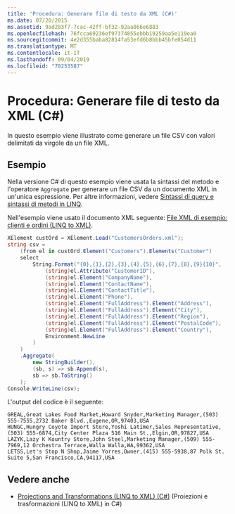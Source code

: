 ```yaml
---
title: 'Procedura: Generare file di testo da XML (C#)'
ms.date: 07/20/2015
ms.assetid: 9ad283f7-7cac-42ff-bf32-92aa866e6883
ms.openlocfilehash: 76fcca69236ef97374855ebbb19259aa5e119ea0
ms.sourcegitcommit: 4e2d355baba82814fa53efd6b8bbb45bfe054d11
ms.translationtype: MT
ms.contentlocale: it-IT
ms.lasthandoff: 09/04/2019
ms.locfileid: "70253587"
---
```

# <a name="how-to-generate-text-files-from-xml-c"></a>Procedura: Generare file di testo da XML (C#)
In questo esempio viene illustrato come generare un file CSV con valori delimitati da virgole da un file XML.  
  
## <a name="example"></a>Esempio  
 Nella versione C# di questo esempio viene usata la sintassi del metodo e l'operatore `Aggregate` per generare un file CSV da un documento XML in un'unica espressione. Per altre informazioni, vedere [Sintassi di query e sintassi di metodi in LINQ](./query-syntax-and-method-syntax-in-linq.md).  
  
 Nell'esempio viene usato il documento XML seguente: [File XML di esempio: clienti e ordini (LINQ to XML)](./sample-xml-file-customers-and-orders-linq-to-xml-2.md).  
  
```csharp  
XElement custOrd = XElement.Load("CustomersOrders.xml");  
string csv =  
    (from el in custOrd.Element("Customers").Elements("Customer")  
    select  
        String.Format("{0},{1},{2},{3},{4},{5},{6},{7},{8},{9}{10}",  
            (string)el.Attribute("CustomerID"),  
            (string)el.Element("CompanyName"),  
            (string)el.Element("ContactName"),  
            (string)el.Element("ContactTitle"),  
            (string)el.Element("Phone"),  
            (string)el.Element("FullAddress").Element("Address"),  
            (string)el.Element("FullAddress").Element("City"),  
            (string)el.Element("FullAddress").Element("Region"),  
            (string)el.Element("FullAddress").Element("PostalCode"),  
            (string)el.Element("FullAddress").Element("Country"),  
            Environment.NewLine  
        )  
    )  
    .Aggregate(  
        new StringBuilder(),  
        (sb, s) => sb.Append(s),  
        sb => sb.ToString()  
    );  
Console.WriteLine(csv);  
```  
  
 L'output del codice è il seguente:  
  
```output  
GREAL,Great Lakes Food Market,Howard Snyder,Marketing Manager,(503) 555-7555,2732 Baker Blvd.,Eugene,OR,97403,USA  
HUNGC,Hungry Coyote Import Store,Yoshi Latimer,Sales Representative,(503) 555-6874,City Center Plaza 516 Main St.,Elgin,OR,97827,USA  
LAZYK,Lazy K Kountry Store,John Steel,Marketing Manager,(509) 555-7969,12 Orchestra Terrace,Walla Walla,WA,99362,USA  
LETSS,Let's Stop N Shop,Jaime Yorres,Owner,(415) 555-5938,87 Polk St. Suite 5,San Francisco,CA,94117,USA  
```  
  
## <a name="see-also"></a>Vedere anche

- [Projections and Transformations (LINQ to XML) (C#)](./projections-and-transformations-linq-to-xml.md) (Proiezioni e trasformazioni (LINQ to XML) in C#)
